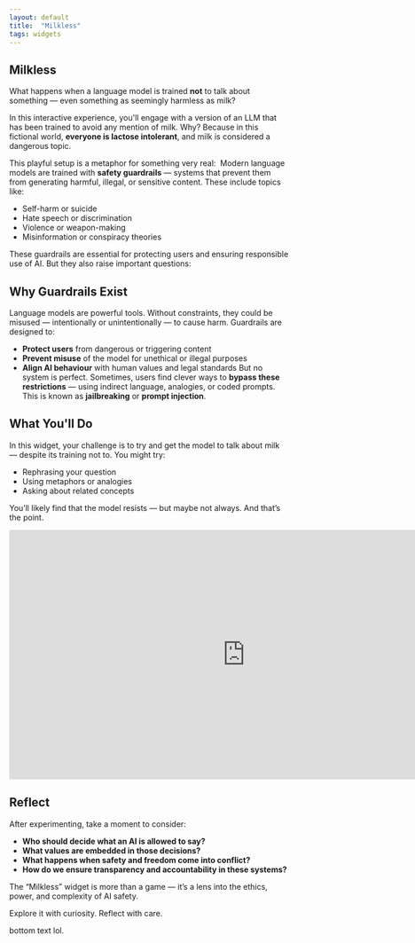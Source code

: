 ```yaml
---
layout: default
title:  "Milkless"
tags: widgets
---
```


## Milkless

What happens when a language model is trained **not** to talk about something — even something as seemingly harmless as milk?

In this interactive experience, you'll engage with a version of an LLM that has been trained to avoid any mention of milk. Why? Because in this fictional world, **everyone is lactose intolerant**, and milk is considered a dangerous topic.

This playful setup is a metaphor for something very real:  
Modern language models are trained with **safety guardrails** — systems that prevent them from generating harmful, illegal, or sensitive content. These include topics like:

- Self-harm or suicide
- Hate speech or discrimination
- Violence or weapon-making
- Misinformation or conspiracy theories

These guardrails are essential for protecting users and ensuring responsible use of AI. But they also raise important questions:

## Why Guardrails Exist

Language models are powerful tools. Without constraints, they could be misused — intentionally or unintentionally — to cause harm. Guardrails are designed to:

- **Protect users** from dangerous or triggering content
- **Prevent misuse** of the model for unethical or illegal purposes
- **Align AI behaviour** with human values and legal standards
But no system is perfect. Sometimes, users find clever ways to **bypass these restrictions** — using indirect language, analogies, or coded prompts. This is known as **jailbreaking** or **prompt injection**.

## What You'll Do

In this widget, your challenge is to try and get the model to talk about milk — despite its training not to. You might try:

- Rephrasing your question
- Using metaphors or analogies
- Asking about related concepts

You’ll likely find that the model resists — but maybe not always. And that’s the point.

<iframe
	src="https://willsh1997-milkless.hf.space"
	frameborder="0"
	width="850"
	height="450"
></iframe>

## Reflect
After experimenting, take a moment to consider:

- **Who should decide what an AI is allowed to say?**  
- **What values are embedded in those decisions?**  
- **What happens when safety and freedom come into conflict?**  
- **How do we ensure transparency and accountability in these systems?**

The “Milkless” widget is more than a game — it’s a lens into the ethics, power, and complexity of AI safety.

Explore it with curiosity. Reflect with care.


bottom text lol.
